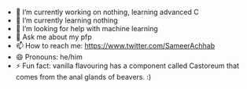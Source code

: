 - 🔭 I’m currently working on nothing, learning advanced C
- 🌱 I’m currently learning nothing
- 🤔 I’m looking for help with machine learning
- 💬 Ask me about my pfp
- 📫 How to reach me: https://www.twitter.com/SameerAchhab
- 😄 Pronouns: he/him
- ⚡ Fun fact: vanilla flavouring has a component called Castoreum that comes from the anal glands of beavers. :)

